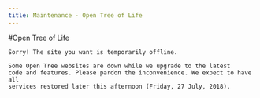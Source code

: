 ```yaml
---
title: Maintenance - Open Tree of Life
---
```

<link rel="stylesheet" href="{{ site.baseurl }}css/main.css" >

#Open Tree of Life


<div class="maintenance-notice">

    Sorry! The site you want is temporarily offline.

</div>

<div class="maintenance-details">

    Some Open Tree websites are down while we upgrade to the latest
    code and features. Please pardon the inconvenience. We expect to have all
    services restored later this afternoon (Friday, 27 July, 2018).

</div>

